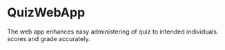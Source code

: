 # QuizWebApp
The web app enhances easy administering of quiz to intended individuals. scores and grade accurately.
